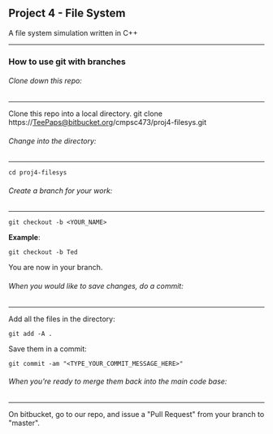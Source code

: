 ## Project 4 - File System ##

A file system simulation written in C++

---

### How to use git with branches ###

###### Clone down this repo: ######
-----------------------------------

Clone this repo into a local directory.
    git clone https://TeePaps@bitbucket.org/cmpsc473/proj4-filesys.git

###### Change into the directory: ######
-----------------------------------------

    cd proj4-filesys

###### Create a branch for your work: ######
--------------------------------------------

    git checkout -b <YOUR_NAME>

**Example**:

    git checkout -b Ted

You are now in your branch.

###### When you would like to save changes, do a commit: ######
---------------------------------------------------------------

Add all the files in the directory:

    git add -A .

Save them in a commit:

    git commit -am "<TYPE_YOUR_COMMIT_MESSAGE_HERE>"

###### When you're ready to merge them back into the main code base: ######
---------------------------------------------------------------------------

On bitbucket, go to our repo, and issue a "Pull Request" from your branch to
"master".
